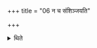+++
title = "06 न च संशिञ्जयति"

+++

<details><summary>थिते</summary>

6. He does not cause the two ladles produce any sound and holds them at the level of his naval."  

[^1]: Cf. SB XI.4.2.2; 4.
</details>
